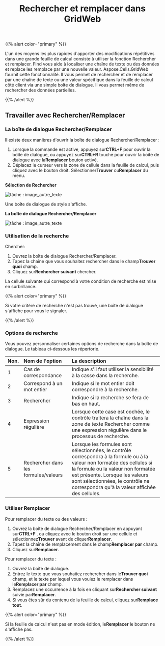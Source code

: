 ﻿---
title: Rechercher et remplacer dans GridWeb
type: docs
weight: 90
url: /fr/net/search-and-replace-in-gridweb/
---
{{% alert color="primary" %}} 

L'un des moyens les plus rapides d'apporter des modifications répétitives dans une grande feuille de calcul consiste à utiliser la fonction Rechercher et remplacer. Find vous aide à localiser une chaîne de texte ou des données et replace les remplace par une nouvelle valeur. Aspose.Cells.GridWeb fournit cette fonctionnalité. Il vous permet de rechercher et de remplacer par une chaîne de texte ou une valeur spécifique dans la feuille de calcul côté client via une simple boîte de dialogue. Il vous permet même de rechercher des données partielles.

{{% /alert %}} 
## **Travailler avec Rechercher/Remplacer**
### **La boîte de dialogue Rechercher/Remplacer**
Il existe deux manières d'ouvrir la boîte de dialogue Rechercher/Remplacer :

1.  Lorsque la commande est active, appuyez sur**CTRL+F** pour ouvrir la boîte de dialogue, ou appuyez sur**CTRL+R** touche pour ouvrir la boîte de dialogue avec la**Remplacer** bouton activé.
1.  Déplacez le curseur vers la zone de cellule dans la feuille de calcul, puis cliquez avec le bouton droit. Sélectionner**Trouver** ou**Remplacer** du menu.

   **Sélection de Rechercher** 

![tâche : image_autre_texte](search-and-replace-in-gridweb_1.png)




 Une boîte de dialogue de style s'affiche.

**La boîte de dialogue Rechercher/Remplacer** 

![tâche : image_autre_texte](search-and-replace-in-gridweb_2.png)
### **Utilisation de la recherche**
Chercher:

1. Ouvrez la boîte de dialogue Rechercher/Remplacer.
1.  Tapez la chaîne que vous souhaitez rechercher dans le champ**Trouver quoi** champ.
1.  Cliquez sur**Rechercher suivant** chercher.

La cellule suivante qui correspond à votre condition de recherche est mise en surbrillance.

{{% alert color="primary" %}} 

Si votre critère de recherche n'est pas trouvé, une boîte de dialogue s'affiche pour vous le signaler.

{{% /alert %}} 
### **Options de recherche**
Vous pouvez personnaliser certaines options de recherche dans la boîte de dialogue. Le tableau ci-dessous les répertorie.

|**Non.** |**Nom de l'option** |**La description** |
|:- |:- |:- |
|1 | Cas de correspondance| Indique s'il faut utiliser la sensibilité à la casse dans la recherche.|
|2 | Correspond à un mot entier| Indique si le mot entier doit correspondre à la recherche.|
|3 | Rechercher|Indique si la recherche se fera de bas en haut.|
|4 | Expression régulière| Lorsque cette case est cochée, le contrôle traitera la chaîne dans la zone de texte Rechercher comme une expression régulière dans le processus de recherche.|
|5 | Rechercher dans les formules/valeurs| Lorsque les formules sont sélectionnées, le contrôle correspondra à la formule ou à la valeur non formatée des cellules si la formule ou la valeur non formatée est présente. Lorsque les valeurs sont sélectionnées, le contrôle ne correspondra qu'à la valeur affichée des cellules.|
### **Utiliser Remplacer**
Pour remplacer du texte ou des valeurs :

1.  Ouvrez la boîte de dialogue Rechercher/Remplacer en appuyant sur**CTRL+F** , ou cliquez avec le bouton droit sur une cellule et sélectionnez**Trouver** avant de cliquer**Remplacer**.
1.  Tapez la chaîne de remplacement dans le champ**Remplacer par** champ.
1.  Cliquez sur**Remplacer**.

Pour remplacer du texte :

1. Ouvrez la boîte de dialogue.
1.  Entrez le texte que vous souhaitez rechercher dans le**Trouver quoi** champ, et le texte par lequel vous voulez le remplacer dans le**Remplacer par** champ.
1.  Remplacez une occurrence à la fois en cliquant sur**Rechercher suivant** suivie par**Remplacer**.
1.  Si vous êtes sûr du contenu de la feuille de calcul, cliquez sur**Remplace tout**.

{{% alert color="primary" %}} 

 Si la feuille de calcul n'est pas en mode édition, le**Remplacer** le bouton ne s'affiche pas.

{{% /alert %}}
